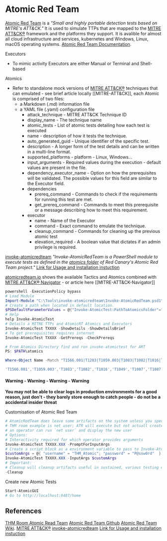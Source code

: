 # Atomic Red Team

[Atomic Red Team](https://github.com/redcanaryco/atomic-red-team) is a *"Small and highly portable detection tests based on MITRE's ATT&CK."* It is used to simulate TTPs that are mapped to the [MITRE ATT&CK®](https://attack.mitre.org/) framework and the platforms they support. It is avalible for almost all cloud infrastructure and services, kubernetes and Windows, Linux, macOS operating systems.  [Atomic Red Team Documentation](https://github.com/redcanaryco/atomic-red-team/wiki/). 


Executors
- To mimic activity Executors are either Manual or Terminal and Shell-based 

Atomics
- Refer to standalone mock versions of [MITRE ATT&CK®](https://attack.mitre.org/) techniques that can emulated - see brief article locally [[MITRE-ATT&CK]], each Atomic is comprised of two files:
	- a Markdown (.md) information file
	- a YAML file (.yaml) configuration file
		- attack_technique - MITRE ATT&CK Technique ID
		- display_name - The technique name
		- atomic_tests - List of atomic tests detailing how each test is executed
		- name - description of how it tests the technique. 
		- auto_generated_guid - Unique identifier of the specific test.
		- description - A longer form of the test details and can be written in a multi-line format.
		- supported_platforms - platform - Linux, Windows...
		- input_arguments - Required values during the execution - default values are present in the file.
		- dependency_executor_name - Option on how the prerequisites will be validated. The possible values for this field are similar to the Executor field. 
		- dependencies
			- prereq_command - Commands to check if the requirements for running this test are met. 
			- get_prereq_command - Commands to meet this prerequisite or a message describing how to meet this requirement.
		- executor
			- name - Name of the Executor
			- command - Exact command to emulate the technique.
			- cleanup_command - Commands for cleaning up the previous atomic test
			- elevation_required - A boolean value that dictates if an admin privilege is required.


[invoke-atomicredteam](https://github.com/redcanaryco/invoke-atomicredteam) *"Invoke-AtomicRedTeam is a PowerShell module to execute tests as defined in the [atomics folder]([https://github.com/redcanaryco/atomic-red-team/tree/master/atomics](https://github.com/redcanaryco/atomic-red-team/tree/master/atomics)) of Red Canary's Atomic Red Team project."* [Link for Usage and installation instuction](https://github.com/redcanaryco/invoke-atomicredteam/wiki)

[atomicredteam.io](https://atomicredteam.io/atomics/#collection) shows the available Tactics and Atomics combined with [MITRE ATT&CK® Navigator](https://mitre-attack.github.io/attack-navigator/) - or article here [[MITRE-ATT&CK-Navigator]]

```powershell
powershell -ExecutionPolicy bypass
# Load Module
Import-Module "C:\Tools\invoke-atomicredteam\Invoke-AtomicRedTeam.psd1" -Force
# Create a path when located in default location.
$PSDefaultParameterValues = @{"Invoke-AtomicTest:PathToAtomicsFolder"="C:\Tools\AtomicRedTeam\atomics"}
# Help
help Invoke-AtomicTest
# Details a MITRE TTPs and AtomicRT Atomics and Executors
Invoke-AtomicTest TXXXX -ShowDetails -ShowDetailsBrief
# To get prerequisites requires internet
Invoke-AtomicTest TXXXX -GetPrereqs -CheckPrereqs 

# From Atomics Directory find and run invoke-atomictest for ART 
PS: $PATH\atomics

Where-Object Name -Match "T1566.001|T1203|T1059.003|T1083|T1082|T1016|T1049|T1007|T1087.001"

'T1566.001','T1059.003','T1083','T1082','T1016','T1049','T1007','T1087.001' | ForEach-Object {echo "Enumerating $_"; Invoke-AtomicTest $_ -ShowDetailsBrief }

```

#### Warning - Warning - Warning - Warning
**You may not be able to clear logs in production environments for a good reason, just don't - they barely store enough to catch people - do not be a accidental insider threat**

Customisation of Atomic Red Team
```powershell
# AtomicRedTeam does leave some artifacts on the system unless you specify it to do so
# THM room example is net user; ATR will execute but not actuall create the artifact where 
# an operator can run `net user` and display the new user
# Options:
# Interactivity required for which operator provides arguments
Invoke-AtomicTest TXXXX.XXX -PromptForInputArgs
# Create a script block as a environment variable to pass to Invoke-AtomicRedTest 
$customArgs = @{ "username" = "THM_Atomic"; "password" = "P@ssw0rd"  }
Invoke-AtomicTest TXXXX.XXX -InputArgs $customArgs
# Important:
# Cleanup will cleanup artifacts useful in sustained, various testing on one environment to avoid contamination of data for operator 
-Cleanup 
```

Create new Atomic Tests
```powershell
Start-AtomicGUI
# Go to http://localhost:8487/home
```

## References

[THM Room Atomic Read Team](https://tryhackme.com/room/atomicredteam)
[Atomic Red Team Github](https://github.com/redcanaryco/atomic-red-team) 
[Atomic Red Team Wiki](https://github.com/redcanaryco/atomic-red-team/wiki/).
[MITRE ATT&CK®](https://attack.mitre.org/)
[invoke-atomicredteam](https://github.com/redcanaryco/invoke-atomicredteam)
[Link for Usage and installation instuction](https://github.com/redcanaryco/invoke-atomicredteam/wiki)